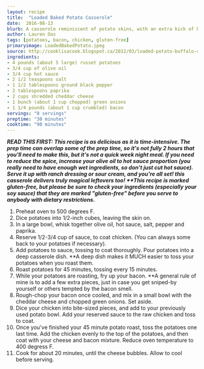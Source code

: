 ```yaml
---
layout: recipe
title:  "Loaded Baked Potato Casserole"
date:  2016-08-13
blurb: A casserole reminiscent of potato skins, with an extra kick of heat.
author: Lauren Oas
tags: [potatoes, bacon, chicken, gluten-free]
primaryimage: LoadedBakedPotato.jpeg
source: http://cooklisacook.blogspot.ca/2012/03/loaded-potato-buffalo-chicken-casserole.html
ingredients: 
- 4 pounds (about 5 large) russet potatoes
- 3/4 cup of olive oil
- 3/4 cup hot sauce
- 2 1/2 teaspoons salt
- 1 1/2 tablespoons ground black pepper
- 2 tablespoons paprika
- 2 cups shredded cheddar cheese
- 1 bunch (about 1 cup chopped) green onions
- 1 1/4 pounds (about 1 cup crumbled) bacon 
servings: "8 servings"
preptime: "30 minutes"
cooktime: "90 minutes"
---
```

<b><em>READ THIS FIRST: This recipe is as delicious as it is time-intensive. The prep time can overlap some of the prep time, so it's not fully 2 hours that you'll need to make this, but it's not a quick week night meal. If you need to reduce the spice, increase your olive oil to hot sauce proportion (you really need to have enough wet ingredients, so don't just cut hot sauce). Serve it up with ranch dressing or sour cream, and you're all set! this casserole delivers truly magical leftovers too! **This recipe is marked gluten-free, but please be sure to check your ingredients (especially your soy sauce) that they are marked "gluten-free" before you serve to anybody with dietary restrictions. </em></b> 

1. Preheat oven to 500 degrees F.
2. Dice potatoes into 1/2-inch cubes, leaving the skin on.
3. In a large bowl, whisk together olive oil, hot sauce, salt, pepper and paprika. 
4. Reserve 1/2-3/4 cup of sauce, to coat chicken. (You can always some back to your potatoes if necessary).  
5. Add potatoes to sauce, tossing to coat thoroughly. Pour potatoes into a deep casserole dish. **A deep dish makes it MUCH easier to toss your potatoes when you roast them.
6. Roast potatoes for 45 minutes, tossing every 15 minutes. 
7. While your potatoes are roasting, fry up your bacon. **A general rule of mine is to add a few extra pieces, just in case you get sniped-by yourself or others tempted by the bacon smell.
8. Rough-chop your bacon once cooled, and mix in a small bowl with the cheddar cheese and chopped green onions. Set aside.
9. Dice your chicken into bite-sized pieces, and add to your previously used potato bowl. Add your reserved sauce to the raw chicken and toss to coat. 
10. Once you've finished your 45 minute potato roast, toss the potatoes one last time. Add the chicken evenly to the top of the potatoes, and then coat with your cheese and bacon mixture. Reduce oven temperature to 400 degress F. 
11. Cook for about 20 minutes, until the cheese bubbles. Allow to cool before serving.